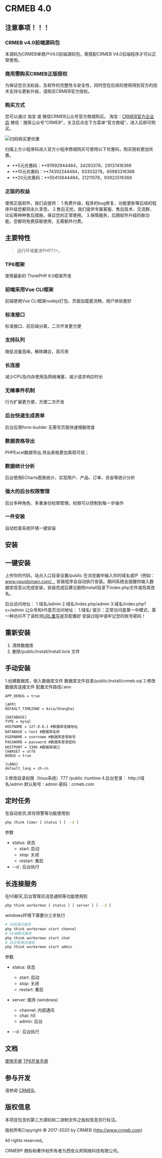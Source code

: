 CRMEB 4.0
===============

## 注意事项！！！

### CRMEB v4.0前端源码包
本源码为CRMEB单商户V4.0前端源码包，需搭配CRMEB V4.0后端程序才可以正常使用。

### 商用需购买CRMEB正版授权
为保证您合法权益，及软件的完整性与安全性，同时您在后续的使用得到官方的技术支持与更新升级，请购买CRMEB官方授权。

### 购买方式
您可以通过 淘宝 或 微信CRMEB公众号官方商城购买。
淘宝：[CRMEB官方企业店](https://xazbkj.taobao.com/)
微信：搜索公众号“CRMEB”，关注后点击下方菜单“官方商城”，进入后即可购买。

![扫码购买更优惠](https://github.com/xingfuggz/CRMEB_DT_V4.0-uni-app-/blob/master/static/img/goumai.jpg)

扫描上方小程序码进入官方小程序商城购买可使用以下优惠码，购买授权更加优惠。

- **5元优惠码：**97692944484，34293378，29137416368
- **10元优惠码：**74392244484，93303278，60983316368
- **20元优惠码：**55413644484，21211078，93922516368

### 正版的权益

使用正版软件，我们会提供：
1.免费升级，程序的bug修复、功能更新等后续的程序升级您都将永久享受。
2.售后无忧，我们提供专属客服、售后技术、交流群、论坛等种种售后措施，保证您的正常使用。
3.保障服务，后期软件升级的新功能，您都将免费获取使用，无需额外付费。


## 主要特性

> 运行环境要求PHP7.1+。
### TP6框架
使用最新的 ThinkPHP 6.0框架开发
### 前端采用Vue CLI框架
前端使用Vue CLI框架nodejs打包，页面加载更流畅，用户体验更好
### 标准接口
标准接口、前后端分离，二次开发更方便
### 支持队列
降低流量高峰，解除耦合，高可用
### 长连接
减少CPU及内存使用及网络堵塞，减少请求响应时长
### 无缝事件机制
行为扩展更方便，方便二次开发
### 后台快速生成表单
后台应用form-builder 无需写页面快速增删改查
### 数据表格导出
PHPExcel数据导出,导出表格更加美观可视；
### 数据统计分析
后台使用ECharts图表统计，实现用户、产品、订单、资金等统计分析
### 强大的后台权限管理
后台多种角色、多重身份权限管理，权限可以控制到每一步操作
### 一件安装
自动检查系统环境一键安装

## 安装

## 一键安装
上传你的代码，站点入口目录设置/public
在浏览器中输入你的域名或IP（例如：www.yourdomain.com）,
安装程序会自动执行安装。期间系统会提醒你输入数据库信息以完成安装，安装完成后建议删除install目录下index.php文件或将其改名。

后台访问地址：
1.域名/admin
2.域名/index.php/admin
3.域名/index.php?s=/admin
公众号和H5首页访问地址：
1.域名/
提示：正常访问是第一中模式，第一种访问不了请检测[URL重写](http://help.crmeb.net/895486)是否配置好
安装过程中请牢记您的账号密码！

## 重新安装
1. 清除数据库
2. 删除/public/install/install.lock 文件

## 手动安装
1.创建数据库，倒入数据库文件
数据库文件目录/public/install/crmeb.sql
2.修改数据库连接文件
配置文件路径/.env
~~~
APP_DEBUG = true

[APP]
DEFAULT_TIMEZONE = Asia/Shanghai

[DATABASE]
TYPE = mysql
HOSTNAME = 127.0.0.1 #数据库连接地址
DATABASE = test #数据库名称
USERNAME = username #数据库登录账号
PASSWORD = password #数据库登录密码
HOSTPORT = 3306 #数据库端口
CHARSET = utf8
DEBUG = true

[LANG]
default_lang = zh-cn
~~~
3.修改目录权限（linux系统）777
/public
/runtime
4.后台登录：
http://域名/admin
默认账号：admin 密码：crmeb.com

## 定时任务
在自动收货,库存预警等功能使用到
```sh
php think timer [ status ] [ --d ]
```
参数
- status: 状态
    - start: 启动
    - stop: 关闭
    - restart: 重启
- --d : 后台执行
## 长连接服务
在h5聊天,后台管理员消息通知等功能使用到
```sh
php think workerman [ status ] [ server ] [ --d ]
```
windows环境下需要分三步执行
```sh
# 内部通讯服务
php think workerman start channel
# h5端聊天服务
php think workerman start chat
# 后台管理员通知
php think workerman start admin
```
参数
- status: 状态
    - start: 启动
    - stop: 关闭
    - restart: 重启
- server: 服务 (windows)
    - channel: 内部通讯
    - chat: h5
    - admin: 后台

- --d : 后台执行

## 文档

[使用手册](https://help.crmeb.net)
[TP6开发手册](https://www.kancloud.cn/manual/thinkphp6_0/content)


## 参与开发

请参阅 [CRMEB](https://github.com/crmeb/CRMEB)。

## 版权信息


本项目包含的第三方源码和二进制文件之版权信息另行标注。

版权所有Copyright © 2017-2020 by CRMEB (http://www.crmeb.com)

All rights reserved。

CRMEB® 商标和著作权所有者为西安众邦网络科技有限公司。
